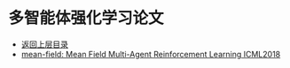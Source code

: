 # 多智能体强化学习论文

- [返回上层目录](../multi-agent-reinforcement-learning.md)
- [mean-field: Mean Field Multi-Agent Reinforcement Learning ICML2018](mean-field/Mean-Field-Multi-Agent-Reinforcement-Learning.md)



